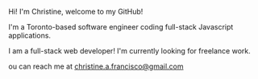 Hi! I'm Christine, welcome to my GitHub!

I'm a Toronto-based software engineer coding full-stack Javascript applications.

I am a full-stack web developer! I'm currently looking for freelance work.

ou can reach me at christine.a.francisco@gmail.com

<!---
ChristineFrancisco/ChristineFrancisco is a ✨ special ✨ repository because its `README.md` (this file) appears on your GitHub profile.
You can click the Preview link to take a look at your changes.
--->

